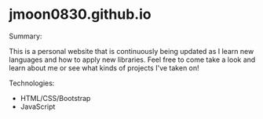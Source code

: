 # jmoon0830.github.io

Summary:

This is a personal website that is continuously being updated as I learn new languages and how to apply new libraries. Feel free to come take a look and learn about me or see what kinds of projects I've taken on!

Technologies:
- HTML/CSS/Bootstrap
- JavaScript
